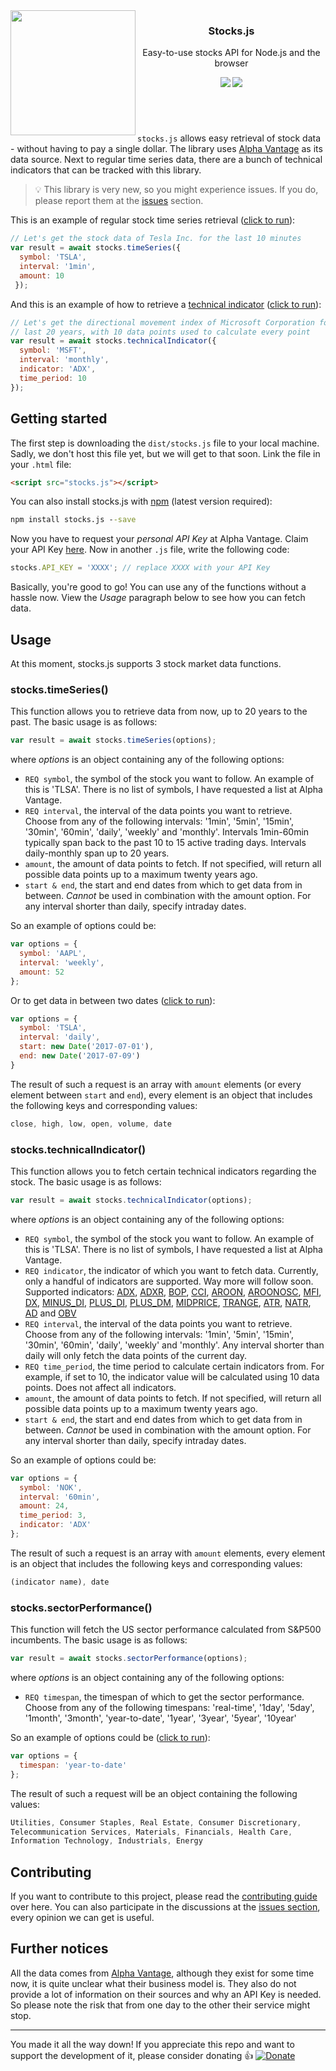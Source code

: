 <img align='left' src="http://i.imgur.com/RhlrUuG.png" width="200">

<h3 align='center'>Stocks.js</h3>
<p align="center">
  Easy-to-use stocks API for Node.js and the browser</a>
</p>

<p align="center">
  <a href="https://www.npmjs.com/package/stocks.js">
  <img src="https://img.shields.io/npm/v/stocks.js.svg?style=flat-square"></a>
  <a href="https://travis-ci.org/wagenaartje/stocks.js">
  <img src="https://img.shields.io/travis/wagenaartje/stocks.js/master.svg?style=flat-square"></a>
</p>

&zwnj;

#

`stocks.js` allows easy retrieval of stock data - without having to pay a single
dollar. The library uses [Alpha Vantage](https://www.alphavantage.co/) as its
data source. Next to regular time series data, there are a bunch of technical
indicators that can be tracked with this library.

> :bulb: This library is very new, so you might experience issues. If you do,
please report them at the [issues](https://github.com/wagenaartje/stocks.js/issues)
section.

This is an example of regular stock time series retrieval
([click to run](https://jsfiddle.net/wagenaartje/2pph8rax/)):


```js
// Let's get the stock data of Tesla Inc. for the last 10 minutes
var result = await stocks.timeSeries({
  symbol: 'TSLA',
  interval: '1min',
  amount: 10
 });
```

And this is an example of how to retrieve a [technical
indicator](https://www.alphavantage.co/documentation/#technical-indicators)
([click to run](https://jsfiddle.net/wagenaartje/2pph8rax/3/)):

```js
// Let's get the directional movement index of Microsoft Corporation for the
// last 20 years, with 10 data points used to calculate every point
var result = await stocks.technicalIndicator({
  symbol: 'MSFT',
  interval: 'monthly',
  indicator: 'ADX',
  time_period: 10
});
```

## Getting started
The first step is downloading the `dist/stocks.js` file to your local machine.
Sadly, we don't host this file yet, but we will get to that soon. Link the file
in your `.html` file:

```html
<script src="stocks.js"></script>
```

You can also install stocks.js with [npm](https://www.npmjs.com/) (latest
version required):

```cmd
npm install stocks.js --save
```

Now you have to request your *personal API Key* at Alpha Vantage. Claim your
API Key [here](https://www.alphavantage.co/support/#api-key). Now in another
`.js` file, write the following code:

```js
stocks.API_KEY = 'XXXX'; // replace XXXX with your API Key
```

Basically, you're good to go! You can use any of the functions without a hassle
now. View the *Usage* paragraph below to see how you can fetch data.


## Usage
At this moment, stocks.js supports 3 stock market data functions.

### stocks.timeSeries()
This function allows you to retrieve data from now, up to 20 years to the past.
The basic usage is as follows:

```js
var result = await stocks.timeSeries(options);
```

where *options* is an object containing any of the following options:

* `REQ symbol`, the symbol of the stock you want to follow. An example of this
is 'TLSA'. There is no list of symbols, I have requested a list at Alpha
Vantage.
* `REQ interval`, the interval of the data points you want to retrieve. Choose
from any of the following intervals: '1min', '5min', '15min', '30min', '60min',
'daily', 'weekly' and 'monthly'. Intervals 1min-60min typically span back to the
past 10 to 15 active trading days. Intervals daily-monthly span up to 20 years.
* `amount`, the amount of data points to fetch. If not specified, will return
all possible data points up to a maximum twenty years ago.
* `start & end`, the start and end dates from which to get data from in between.
_Cannot_ be used in combination with the amount option. For any interval shorter
than daily, specify intraday dates.

So an example of options could be:

```js
var options = {
  symbol: 'AAPL',
  interval: 'weekly',
  amount: 52
};
```

Or to get data in between two dates ([click to run](https://jsfiddle.net/wagenaartje/2pph8rax/2/)):

```js
var options = {
  symbol: 'TSLA',
  interval: 'daily',
  start: new Date('2017-07-01'),
  end: new Date('2017-07-09')
}
```

The result of such a request is an array with `amount` elements (or every
element between `start` and `end`), every element is an object that includes the
following keys and corresponding values:

```js
close, high, low, open, volume, date
```

### stocks.technicalIndicator()

This function allows you to fetch certain technical indicators regarding the
stock. The basic usage is as follows:

```js
var result = await stocks.technicalIndicator(options);
```

where *options* is an object containing any of the following options:

* `REQ symbol`, the symbol of the stock you want to follow. An example of this
is 'TLSA'. There is no list of symbols, I have requested a list at Alpha
Vantage.
* `REQ indicator`, the indicator of which you want to fetch data. Currently,
only a handful of indicators are supported. Way more will follow soon. Supported
indicators: [ADX](https://www.alphavantage.co/documentation/#adx),
[ADXR](https://www.alphavantage.co/documentation/#adxr),
[BOP](https://www.alphavantage.co/documentation/#bop),
[CCI](https://www.alphavantage.co/documentation/#cci),
[AROON](https://www.alphavantage.co/documentation/#aroon),
[AROONOSC](https://www.alphavantage.co/documentation/#aroonosc),
[MFI](https://www.alphavantage.co/documentation/#mfi),
[DX](https://www.alphavantage.co/documentation/#dx),
[MINUS_DI](https://www.alphavantage.co/documentation/#minusdi),
[PLUS_DI](https://www.alphavantage.co/documentation/#plusdi),
[PLUS_DM](https://www.alphavantage.co/documentation/#plusdm),
[MIDPRICE](https://www.alphavantage.co/documentation/#midprice),
[TRANGE](https://www.alphavantage.co/documentation/#trange),
[ATR](https://www.alphavantage.co/documentation/#atr),
[NATR](https://www.alphavantage.co/documentation/#natr),
[AD](https://www.alphavantage.co/documentation/#ad) and
[OBV](https://www.alphavantage.co/documentation/#obv)
* `REQ interval`, the interval of the data points you want to retrieve. Choose
from any of the following intervals: '1min', '5min', '15min', '30min', '60min',
'daily', 'weekly' and 'monthly'. Any interval shorter than daily will only fetch
the data points of the current day.
* `REQ time_period`, the time period to calculate certain indicators from. For
example, if set to 10, the indicator value will be calculated using 10 data
points. Does not affect all indicators.
* `amount`, the amount of data points to fetch. If not specified, will return
all possible data points up to a maximum twenty years ago.
* `start & end`, the start and end dates from which to get data from in between.
_Cannot_ be used in combination with the amount option. For any interval shorter
than daily, specify intraday dates.

So an example of options could be:

```js
var options = {
  symbol: 'NOK',
  interval: '60min',
  amount: 24,
  time_period: 3,
  indicator: 'ADX'
};
```

The result of such a request is an array with `amount` elements, every element
is an object that includes the following keys and corresponding values:

```js
(indicator name), date
```

### stocks.sectorPerformance()
This function will fetch the US sector performance calculated from S&P500
incumbents. The basic usage is as follows:

```js
var result = await stocks.sectorPerformance(options);
```

where *options* is an object containing any of the following options:

* `REQ timespan`, the timespan of which to get the sector performance. Choose
from any of the following timespans: 'real-time', '1day', '5day', '1month',
'3month', 'year-to-date', '1year', '3year', '5year', '10year'

So an example of options could be
([click to run](https://jsfiddle.net/wagenaartje/up4nnr4a/1/)):

```js
var options = {
  timespan: 'year-to-date'
};
```

The result of such a request will be an object containing the following values:

```js
Utilities, Consumer Staples, Real Estate, Consumer Discretionary,
Telecommunication Services, Materials, Financials, Health Care,
Information Technology, Industrials, Energy
```

## Contributing
If you want to contribute to this project, please read the [contributing guide](https://github.com/wagenaartje/stocks.js/blob/master/CONTRIBUTING.md)
over here. You can also participate in the discussions at the [issues
section](https://github.com/wagenaartje/stocks.js/issues), every opinion we can
get is useful.

## Further notices
All the data comes from [Alpha Vantage](https://www.alphavantage.co/), although
they exist for some time now, it is quite unclear what their business model is.
They also do not provide a lot of information on their sources and why an API
Key is needed. So please note the risk that from one day to the other their
service might stop.

<hr>

You made it all the way down! If you appreciate this repo and want to support the development of it, please consider donating :thumbsup:
[![Donate](https://img.shields.io/badge/Donate-PayPal-green.svg)](https://www.paypal.com/cgi-bin/webscr?cmd=_s-xclick&hosted_button_id=CXS3G8NHBYEZE)
